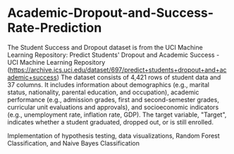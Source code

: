 # Academic-Dropout-and-Success-Rate-Prediction

The Student Success and Dropout dataset is from the UCI Machine Learning Repository: Predict Students' Dropout and Academic Success - UCI Machine Learning Repository (https://archive.ics.uci.edu/dataset/697/predict+students+dropout+and+academic+success)
The dataset consists of 4,421 rows of student data and 37 columns. It includes information about demographics (e.g., marital status, nationality, parental education, and occupation), academic performance (e.g., admission grades, first and second-semester grades, curricular unit evaluations and approvals), and socioeconomic indicators (e.g., unemployment rate, inflation rate, GDP). The target variable, "Target", indicates whether a student graduated, dropped out, or is still enrolled.

Implementation of hypothesis testing, data visualizations, Random Forest Classification, and Naive Bayes Classification
